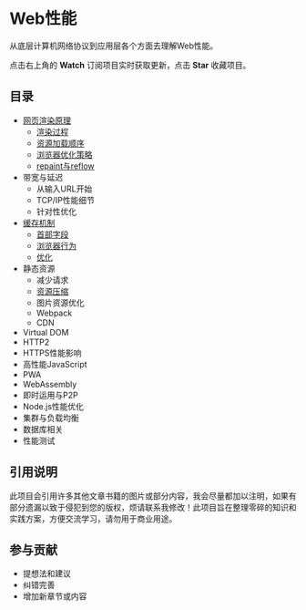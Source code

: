 # Web性能

从底层计算机网络协议到应用层各个方面去理解Web性能。

点击右上角的 **Watch** 订阅项目实时获取更新，点击 **Star** 收藏项目。

## 目录

* [网页渲染原理](/网页渲染原理/README.md)
    * [渲染过程](/网页渲染原理/渲染过程.md)
    * [资源加载顺序](/网页渲染原理/资源加载顺序.md)
    * [浏览器优化策略](/网页渲染原理/浏览器优化策略.md)
    * [repaint与reflow](/网页渲染原理/repaint与reflow.md)
* 带宽与延迟
    * 从输入URL开始
    * TCP/IP性能细节
    * 针对性优化
* [缓存机制](/缓存机制/README.md)
    * [首部字段](/缓存机制/首部字段.md)
    * [浏览器行为](/缓存机制/浏览器行为.md)
    * [优化](/缓存机制/优化.md)
* 静态资源
    * 减少请求
    * [资源压缩](/静态资源/资源压缩.md)
    * 图片资源优化
    * Webpack
    * CDN
* Virtual DOM
* HTTP2
* HTTPS性能影响
* 高性能JavaScript
* PWA
* WebAssembly
* 即时运用与P2P
* Node.js性能优化
* 集群与负载均衡
* 数据库相关
* 性能测试

## 引用说明
此项目会引用许多其他文章书籍的图片或部分内容，我会尽量都加以注明，如果有部分遗漏以致于侵犯到您的版权，烦请联系我修改！此项目旨在整理零碎的知识和实践方案，方便交流学习，请勿用于商业用途。
## 参与贡献

* 提想法和建议
* 纠错完善
* 增加新章节或内容

